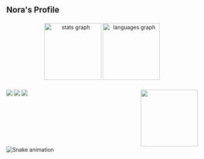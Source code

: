 <h2 align="left">Nora's Profile</h2>

###

<div align="center">
  <img src="https://github-readme-stats.vercel.app/api?username=Kimnora07&hide_title=false&hide_rank=false&show_icons=true&include_all_commits=true&count_private=true&disable_animations=false&theme=dracula&locale=en&hide_border=false" height="150" alt="stats graph"  />
  <img src="https://github-readme-stats.vercel.app/api/top-langs?username=KimNora07&locale=en&hide_title=false&layout=compact&card_width=320&langs_count=5&theme=dracula&hide_border=false" height="150" alt="languages graph"  />
</div>

###

<img align="right" height="150" src="https://i.imgflip.com/65efzo.gif"  />

###

<div align="left">
  <img src=https://img.shields.io/badge/unity-%23000000.svg?style=for-the-badge&logo=unity&logoColor=white>
  <img src=https://img.shields.io/badge/c%23-%23239120.svg?style=for-the-badge&logo=csharp&logoColor=white>
  <img src=https://img.shields.io/badge/c++-%2300599C.svg?style=for-the-badge&logo=c%2B%2B&logoColor=white>
</div>

###

<br clear="both">

<img src="https://raw.githubusercontent.com/Kimnora07/Kimnora07/output/snake.svg" alt="Snake animation" />

###





